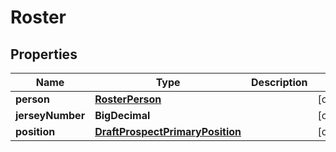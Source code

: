 

# Roster


## Properties

| Name | Type | Description | Notes |
|------------ | ------------- | ------------- | -------------|
|**person** | [**RosterPerson**](RosterPerson.md) |  |  [optional] |
|**jerseyNumber** | **BigDecimal** |  |  [optional] |
|**position** | [**DraftProspectPrimaryPosition**](DraftProspectPrimaryPosition.md) |  |  [optional] |



